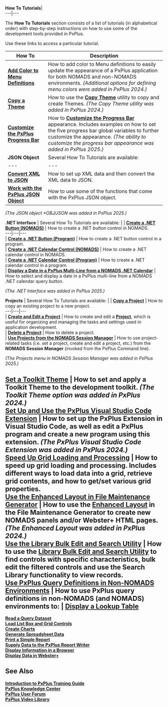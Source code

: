 # 

**How To Tutorials**|   
---|---  
  
The **How To Tutorials** section consists of a list of tutorials (in alphabetical order) with step-by-step instructions on how to use some of the development tools provided in PxPlus.

Use these links to access a particular tutorial.

**How To** |  **Description**  
---|---  
**[Add Color to Menu Definitions](How%20to%20Add%20Clr%20to%20Menu%20Defs.md)** |  How to add color to Menu definitions to easily update the appearance of a PxPlus application for both NOMADS and non-NOMADS environments. _(Additional options for defining menu colors were added in PxPlus 2024.)_  
**[Copy a Theme](How%20to%20Copy%20Theme.md)** |  How to use the **[Copy Theme](../NOMADS%20Graphical%20Application/System%20Maintenance%20Tools/System%20Options/Copy%20Theme.md)** utility to copy and create Themes. _(The Copy Theme utility was added in PxPlus 2024.)_  
**[Customize the PxPlus Progress Bar](How%20to%20Customize%20Progress%20Bar.md)** |  How to **[Customize the Progress Bar](../utilities/progbars.htm#Mark1)** appearance. Includes examples on how to set the five progress bar global variables to further customize the appearance. _(The ability to customize the progress bar appearance was added in PxPlus 2025.)_  
**JSON Object** |  Several How To Tutorials are available: |  |  **[Convert JSON to XML Using the XML Object](How%20to%20Convert%20JSON%20to%20XML.md)** |  How to convert JSON data to XML using the XML object.  
---|---|---  
|  **[Convert XML to JSON](How%20to%20Convert%20XML%20to%20JSON.md)** |  How to set up XML data and then convert the XML data to JSON.  
|  **[Work with the PxPlus JSON Object](How%20to%20Work%20with%20JSON%20Object.md)** |  How to use some of the functions that come with the PxPlus JSON object.  
  
_(The JSON object *OBJ/JSON was added in PxPlus 2025.)_  
  
**.NET Interface** |  Several How To Tutorials are available: |  |  **[Create a .NET Button (NOMADS)](How%20to%20Create%20Dot%20NET%20Button%20\(NOM\).htm)** |  How to create a .NET button control in NOMADS.  
---|---|---  
|  **[Create a .NET Button (Program)](How%20to%20Create%20Dot%20NET%20Button%20\(Pgm\).htm)** |  How to create a .NET button control in a program.  
|  **[Create a .NET Calendar Control (NOMADS)](How%20to%20Create%20Dot%20NET%20Calendar%20\(NOM\).htm)** |  How to create a .NET calendar control in NOMADS.  
|  **[Create a .NET Calendar Control (Program)](How%20to%20Create%20Dot%20NET%20Calendar%20\(Pgm\).htm)** |  How to create a .NET calendar control in a program.  
|  **[Display a Date in a PxPlus Multi-Line from a NOMADS .NET Calendar](How%20to%20Display%20Date%20in%20Mline.md)** |  How to select and display a date in a PxPlus multi-line from a NOMADS .NET calendar query button.  
  
_(The .NET Interface was added in PxPlus 2025.)_  
  
**Projects** |  Several How To Tutorials are available: |  |  **[Copy a Project](How%20to%20Copy%20Project.md)** |  How to copy an existing project to a new project.  
---|---|---  
|  **[Create and Edit a Project](How%20to%20Create%20and%20Edit%20Project.md)** |  How to create and edit a **[Project](../PxPlus%20IDE/Introduction%20to%20PxPlus%20IDE.htm#projects)**, which is useful for organizing and managing the tasks and settings used in application development.  
|  **[Delete a Project](How%20to%20Delete%20Project.md)** |  How to delete a project.  
|  **[Use Projects from the NOMADS Session Manager](How%20to%20Use%20Projects%20Nom%20Session%20Mgr.md)** |  How to use project-related tasks (i.e. set a project, create and edit a project, etc.) from the **NOMADS Session Manager** (invoked from the PxPlus Command line).  
  
_(The Projects menu in NOMADS Session Manager was added in PxPlus 2025.)_  
  
**[Set a Toolkit Theme](How%20to%20Set%20Toolkit%20Theme.md)** |  How to set and apply a Toolkit Theme to the development toolkit. _(The Toolkit Theme option was added in PxPlus 2024.)_  
**[Set Up and Use the PxPlus Visual Studio Code Extension](How%20to%20Use%20PxPlus%20VS%20Code%20Ext.md)** |  How to set up the PxPlus Extension in Visual Studio Code, as well as edit a PxPlus program and create a new program using this extension. _(The PxPlus Visual Studio Code Extension was added in PxPlus 2024.)_  
**[Speed Up Grid Loading and Processing](How%20to%20Speed%20Up%20Grid.md)** |  How to speed up grid loading and processing. Includes different ways to load data into a grid, retrieve grid contents, and how to get/set various grid properties.  
**[Use the Enhanced Layout in File Maintenance Generator](How%20to%20Use%20Enhanced%20Layout.md)** |  How to use the **[Enhanced Layout](../NOMADS%20Graphical%20Application/Dictionary-Based%20Development/Fmgen/Enhanced%20Layout.md)** in the File Maintenance Generator to create new NOMADS panels and/or Webster+ HTML pages. _(The Enhanced Layout was added in PxPlus 2024.)_  
**[Use the Library Bulk Edit and Search Utility](How%20to%20Use%20Lib%20Bulk%20Edit.md)** |  How to use the **[Library Bulk Edit and Search Utility](../NOMADS%20Graphical%20Application/NOMADS%20Development/Maintaining%20Library%20Objects/Library%20Bulk%20Edit.md)** to find controls with specific characteristics, bulk edit the filtered controls and use the Search Library functionality to view records.  
**[Use PxPlus Query Definitions in Non-NOMADS Environments](How%20to%20Use%20Qry%20Defs%20in%20Non-nomads.md)** |  How to use PxPlus query definitions in non-NOMADS (and NOMADS) environments to: |  **[Display a Lookup Table](Display%20Lookup%20Table.md)**  
---  
**[Read a Query Dataset](Read%20a%20Qry%20Dataset.md)**  
**[Load List Box and Grid Controls](Load%20Lbox%20and%20Grid%20Ctrls.md)**  
**[Create Charts](Create%20Charts.md)**  
**[Generate Spreadsheet Data](Generate%20Spreadsheet%20Data.md)**  
**[Print a Simple Report](Print%20Simple%20Rpt.md)**  
**[Supply Data to the PxPlus Report Writer](Supply%20Data%20to%20Rpt%20Writer.md)**  
**[Display Information in a Browser](Display%20Info%20in%20Browser.md)**  
**[Display Data in Webster+](Display%20Data%20in%20Webster.md)**  
  
## See Also

**[Introduction to PxPlus Training Guide](../PxPlus%20Training%20Intro.md)**  
**[PxPlus Knowledge Center](../PxPlus%20Knowledge.md)  
[PxPlus User Forum](../PxPlus%20Forum.md)  
[PxPlus Video Library](../PxPlus%20Video%20Library.md)**
